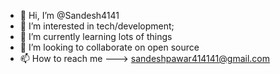 - 👋 Hi, I’m @Sandesh4141
- 👀 I’m interested in tech/development;
- 🌱 I’m currently learning lots of things
- 💞️ I’m looking to collaborate on open source
- 📫 How to reach me ---> sandeshpawar414141@gmail.com

<!---
Sandesh4141/Sandesh4141 is a ✨ special ✨ repository because its `README.md` (this file) appears on your GitHub profile.
You can click the Preview link to take a look at your changes.
--->
